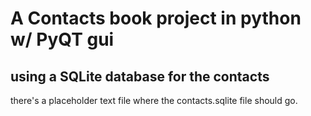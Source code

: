 # A Contacts book project in python w/ PyQT gui

## using a SQLite database for the contacts
there's a placeholder text file where the contacts.sqlite file should go.